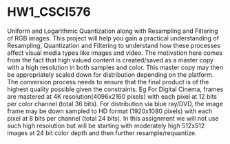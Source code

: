 # HW1_CSCI576
Uniform and Logarithmic Quantization along with Resampling and Filtering of RGB images.
This project will help you gain a practical understanding of Resampling, Quantization and Filtering to understand how these processes affect visual media types like images and video. The motivation here comes from the fact that high valued content is created/saved as a master copy with a high resolution in both samples and color. This master copy may then be appropriately scaled down for distribution depending on the platform. The conversion process needs to ensure that the final product is of the highest quality possible given the constraints. Eg For Digital Cinema, frames are mastered at 4K resolution(4096x2160 pixels) with each pixel at 12 bits per color channel (total 36 bits). For distribution via blue ray/DVD, the image frame may be down sampled to HD format (1920x1080 pixels) with each pixel at 8 bits per channel (total 24 bits). In this assignment we will not use such high resolution but will be starting with moderately high 512x512 images at 24 bit color depth and then further resample/requantize.
